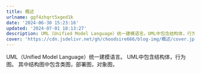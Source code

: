 ```yaml
---
title: 概述
urlname: ggf4zhqrt5xged1k
date: '2024-06-30 15:23:16'
updated: '2024-07-01 18:13:27'
description: UML（Unified Model Language）统一建模语言。UML中包含结构体，行为图。其中结构图中包含类图，部署图，对象图，
cover: 'https://cdn.jsdelivr.net/gh/choodsire666/blog-img/概述/cover.jpg'
---
```

UML（Unified Model Language）统一建模语言。
UML中包含结构体，行为图。
其中结构图中包含类图，部署图，对象图，



